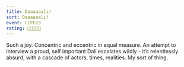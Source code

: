 ```yaml
---
title: Daaaaaali!
sort: Daaaaaali!
event: LIFF23
rating: 🎨🎨🎨🎨🎨
---
```

Such a joy. Concentric and eccentric in equal measure. An attempt to interview a proud, self important Dalí escalates wildly - it’s relentlessly absurd, with a cascade of actors, times, realities. My sort of thing. 
